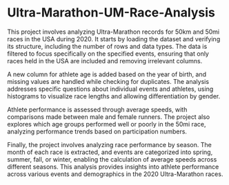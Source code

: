 # Ultra-Marathon-UM-Race-Analysis
This project involves analyzing Ultra-Marathon records for 50km and 50mi races in the USA during 2020. It starts by loading the dataset and verifying its structure, including the number of rows and data types. The data is filtered to focus specifically on the specified events, ensuring that only races held in the USA are included and removing irrelevant columns.

A new column for athlete age is added based on the year of birth, and missing values are handled while checking for duplicates. The analysis addresses specific questions about individual events and athletes, using histograms to visualize race lengths and allowing differentiation by gender.

Athlete performance is assessed through average speeds, with comparisons made between male and female runners. The project also explores which age groups performed well or poorly in the 50mi race, analyzing performance trends based on participation numbers.

Finally, the project involves analyzing race performance by season. The month of each race is extracted, and events are categorized into spring, summer, fall, or winter, enabling the calculation of average speeds across different seasons. This analysis provides insights into athlete performance across various events and demographics in the 2020 Ultra-Marathon races.
